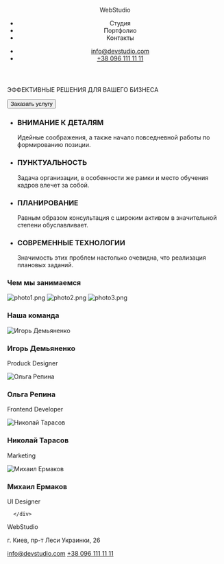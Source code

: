 <!DOCTYPE html>
<html lang="en">
<head>
    <meta charset="UTF-8">
    <meta name="viewport" content="width=device-width, initial-scale=1.0">
    <title>Document</title>
    <link rel="stylesheet" href="Untitled-1.css">
    <link rel="preconnect" href="https://fonts.gstatic.com">
    <link href="https://fonts.googleapis.com/css2?family=Roboto:wght@500&display=swap" rel="stylesheet">
    <link rel="preconnect" href="https://fonts.gstatic.com">
    <link href="https://fonts.googleapis.com/css2?family=Raleway:wght@700&family=Roboto:wght@500&display=swap" rel="stylesheet">
    <link rel="preconnect" href="https://fonts.gstatic.com">
    <link rel="preconnect" href="https://fonts.gstatic.com">
    <link href="https://fonts.googleapis.com/css2?family=Roboto:wght@300&display=swap" rel="stylesheet">
</head>
<body> 
  <header class="container">
    <p class="logo"><span class="first">Web</span>Studio</p>
    <ul class="nav">
      <li class="nav-list">Студия</li>
      <li class="nav-list">Портфолио</li>
      <li class="nav-list">Контакты</li>
    </ul>
    <ul class="about">
      <li class="about-list"><a href="mailto:info@devstudio.com" class="email">info@devstudio.com</a></li>
      <li class="about-list"><a href="tel:+380961111111" class="tel">+38 096 111 11 11</a></li>
    </ul>
  </header>
  <main>
      <div class="ad">
          <p class="ad-text">ЭФФЕКТИВНЫЕ РЕШЕНИЯ ДЛЯ ВАШЕГО БИЗНЕСА</p>
          <button class="ad-btn">Заказать услугу</button>
      </div>
      <ul class="info">
          <li class="info-item">
              <h3 class="title">ВНИМАНИЕ К ДЕТАЛЯМ</h3>
              <p class="text">Идейные соображения, а также начало повседневной работы по формированию позиции.</p>
          </li>
          <li class="info-item">
              <h3 class="title">ПУНКТУАЛЬНОСТЬ</h3> 
              <p class="text">Задача организации, в особенности же рамки и место обучения кадров влечет за собой.</p>
          </li>
          <li class="info-item">
              <h3 class="title">ПЛАНИРОВАНИЕ</h3>
              <p class="text">Равным образом консультация с широким активом в значительной степени обуславливает. </p>
          </li>
          <li class="info-item">
              <h3 class="title">СОВРЕМЕННЫЕ ТЕХНОЛОГИИ</h3>
              <p class="text">Значимость этих проблем настолько очевидна, что реализация плановых заданий.</p>
          </li>
      </ul>
      <h3 class="titles">Чем мы занимаемся</h3>
      <div class="gallery">
          <img src="img.png" alt="photo1.png" class="image">
          <img src="img (1).png" alt="photo2.png" class="image">
          <img src="img (2).png" alt="photo3.png" class="image">
      </div>
      <div class="command">
          <h3 class="titless">Наша команда</h3>
          <div class='people'>
              <div class="person">
                  <img src="img.jpg" alt="Игорь Демьяненко" class="face">
                  <h3 class="name">Игорь Демьяненко</h3>
                  <p class="profesion">Produck Designer</p>
                </div>
              <div class="person">
                  <img src="img (1).jpg" alt="Ольга Репина" class="face">
                  <h3 class="name">Ольга Репина</h3
                    ><p class="profesion">Frontend Developer</p>
                </div>
              <div class="person">
                  <img src="img (2).jpg" alt="Николай Тарасов" class="face">
                  <h3 class="name">Николай Тарасов</h3>
                  <p class="profesion">Marketing</p>
                </div>
              <div class="person">
                  <img src="img (3).jpg" alt="Михаил Ермаков" class="face">
                  <h3 class="name">Михаил Ермаков</h3>
                  <p class="profesion">UI Designer</p>
              </div>
          </div>
          
      </div>
  </main>
  <footer>
    <p class="logo1"><span class="first1">Web</span>Studio</p>
    <p class="addres">г. Киев, пр-т Леси Украинки, 26</p>
    <a href="mailto:info@devstudio.com" class="email1">info@devstudio.com</a>
    <a href="tel:+380961111111" class="tel1">+38 096 111 11 11</a>
  </footer>
</body>
</html>
